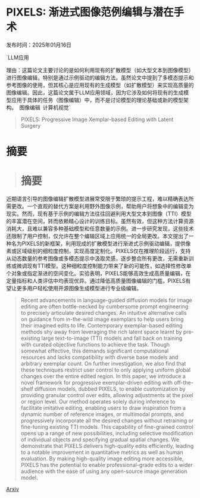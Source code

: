 # PIXELS: 渐进式图像范例编辑与潜在手术

发布时间：2025年01月16日

`LLM应用

理由：这篇论文主要讨论的是如何利用现有的扩散模型（如大型文本到图像模型）进行图像编辑，特别是通过示例驱动的编辑方法。虽然论文中提到了多模态提示和参考图像的使用，但其核心是应用现有的生成模型（如扩散模型）来实现高质量的图像编辑。因此，这篇论文属于LLM应用领域，因为它涉及如何将现有的生成模型应用于具体的任务（图像编辑）中，而不是讨论模型的理论基础或新的模型架构。` `图像编辑` `计算机视觉`

> PIXELS: Progressive Image Xemplar-based Editing with Latent Surgery

# 摘要

> # 摘要
近期语言引导的图像编辑扩散模型进展常受限于繁琐的提示工程，难以精确表达所需更改。一个直观的替代方案是利用野外图像示例，帮助用户将想象中的编辑变为现实。然而，现有基于示例的编辑方法往往回避利用大型文本到图像（TTI）模型的丰富潜在空间，转而依赖精心设计的训练目标。虽然有效，但这种方法计算资源消耗大，且难以兼容多种基础模型和任意数量的示例。进一步研究发现，这些技术还限制了用户控制，仅允许在整个编辑区域上应用统一的全局更改。本文提出了一种名为PIXELS的新框架，利用现成的扩散模型进行渐进式示例驱动编辑，提供像素或区域级别的细粒度控制，实现高度定制化。PIXELS仅在推理阶段运行，支持从动态数量的参考图像或多模态提示中汲取灵感，逐步整合所有更改，无需重新训练或微调现有TTI模型。这种细粒度控制能力带来了新的可能性，如选择性修改单个对象或指定渐进的空间变化。实验表明，PIXELS能够高效生成高质量编辑，在定量指标和人类评估中均表现优异。通过降低高质量图像编辑的门槛，PIXELS有望让更多用户轻松使用开源图像生成模型进行专业级编辑。

> Recent advancements in language-guided diffusion models for image editing are often bottle-necked by cumbersome prompt engineering to precisely articulate desired changes. An intuitive alternative calls on guidance from in-the-wild image exemplars to help users bring their imagined edits to life. Contemporary exemplar-based editing methods shy away from leveraging the rich latent space learnt by pre-existing large text-to-image (TTI) models and fall back on training with curated objective functions to achieve the task. Though somewhat effective, this demands significant computational resources and lacks compatibility with diverse base models and arbitrary exemplar count. On further investigation, we also find that these techniques restrict user control to only applying uniform global changes over the entire edited region. In this paper, we introduce a novel framework for progressive exemplar-driven editing with off-the-shelf diffusion models, dubbed PIXELS, to enable customization by providing granular control over edits, allowing adjustments at the pixel or region level. Our method operates solely during inference to facilitate imitative editing, enabling users to draw inspiration from a dynamic number of reference images, or multimodal prompts, and progressively incorporate all the desired changes without retraining or fine-tuning existing TTI models. This capability of fine-grained control opens up a range of new possibilities, including selective modification of individual objects and specifying gradual spatial changes. We demonstrate that PIXELS delivers high-quality edits efficiently, leading to a notable improvement in quantitative metrics as well as human evaluation. By making high-quality image editing more accessible, PIXELS has the potential to enable professional-grade edits to a wider audience with the ease of using any open-source image generation model.

[Arxiv](https://arxiv.org/abs/2501.09826)
